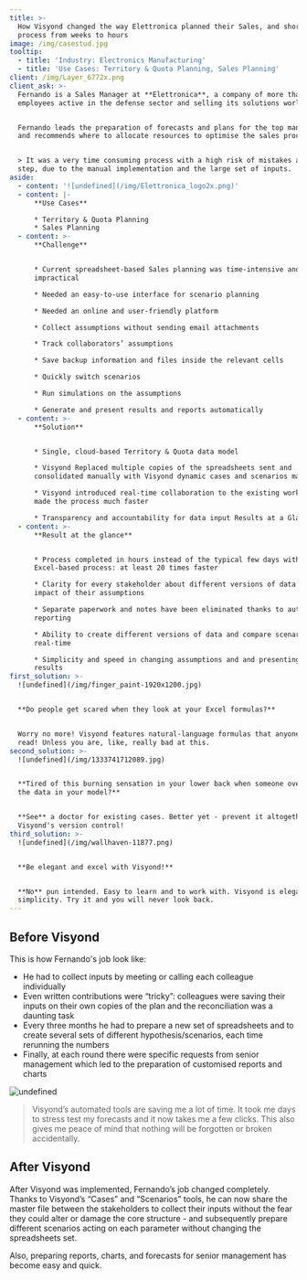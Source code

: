 ```yaml
---
title: >-
  How Visyond changed the way Elettronica planned their Sales, and shortened the
  process from weeks to hours
image: /img/casestud.jpg
tooltip:
  - title: 'Industry: Electronics Manufacturing'
  - title: 'Use Cases: Territory & Quota Planning, Sales Planning'
client: /img/Layer_6772x.png
client_ask: >-
  Fernando is a Sales Manager at **Elettronica**, a company of more than 800
  employees active in the defense sector and selling its solutions worldwide.


  Fernando leads the preparation of forecasts and plans for the top management,
  and recommends where to allocate resources to optimise the sales process.


  > It was a very time consuming process with a high risk of mistakes at each
  step, due to the manual implementation and the large set of inputs.
aside:
  - content: '![undefined](/img/Elettronica_logo2x.png)'
  - content: |-
      **Use Cases**

      * Territory & Quota Planning
      * Sales Planning
  - content: >-
      **Challenge**


      * Current spreadsheet-based Sales planning was time-intensive and
      impractical

      * Needed an easy-to-use interface for scenario planning

      * Needed an online and user-friendly platform

      * Collect assumptions without sending email attachments

      * Track collaborators’ assumptions

      * Save backup information and files inside the relevant cells

      * Quickly switch scenarios

      * Run simulations on the assumptions

      * Generate and present results and reports automatically
  - content: >-
      **Solution**


      * Single, cloud-based Territory & Quota data model

      * Visyond Replaced multiple copies of the spreadsheets sent and
      consolidated manually with Visyond dynamic cases and scenarios managed

      * Visyond introduced real-time collaboration to the existing workflow and
      made the process much faster

      * Transparency and accountability for data input Results at a Glance
  - content: >-
      **Result at the glance**


      * Process completed in hours instead of the typical few days with
      Excel-based process: at least 20 times faster

      * Clarity for every stakeholder about different versions of data and
      impact of their assumptions

      * Separate paperwork and notes have been eliminated thanks to auto
      reporting

      * Ability to create different versions of data and compare scenarios in
      real-time

      * Simplicity and speed in changing assumptions and and presenting the new
      results
first_solution: >-
  ![undefined](/img/finger_paint-1920x1200.jpg)


  **Do people get scared when they look at your Excel formulas?**


  Worry no more! Visyond features natural-language formulas that anyone can
  read! Unless you are, like, really bad at this.
second_solution: >-
  ![undefined](/img/1333741712089.jpg)


  **Tired of this burning sensation in your lower back when someone overwrites
  the data in your model?**


  **See** a doctor for existing cases. Better yet - prevent it altogether with
  Visyond's version control!
third_solution: >-
  ![undefined](/img/wallhaven-11877.png)


  **Be elegant and excel with Visyond!**


  **No** pun intended. Easy to learn and to work with. Visyond is elegant in its
  simplicity. Try it and you will never look back.
---
```

## Before Visyond

This is how Fernando's job look like:

* He had to collect inputs by meeting or calling each colleague individually
* Even written contributions were “tricky”: colleagues were saving their inputs on their own copies of the plan and the reconciliation was a daunting task
* Every three months he had to prepare a new set of spreadsheets and to create several sets of different hypothesis/scenarios, each time rerunning the numbers
* Finally, at each round there were specific requests from senior management which led to the preparation of customised reports and charts

![undefined](/img/Screen_Shot_2017-11-06_at_3.17.59_PM.png)

> Visyond’s automated tools are saving me a lot of time. It took me days to stress test my forecasts and it now takes me a few clicks. This also gives me peace of mind that nothing will be forgotten or broken accidentally.

## After Visyond

After Visyond was implemented, Fernando’s job changed completely. Thanks to Visyond’s “Cases” and “Scenarios” tools, he can now share the master file between the stakeholders to collect their inputs without the fear they could alter or damage the core structure - and subsequently prepare different scenarios acting on each parameter without changing the spreadsheets set.

Also, preparing reports, charts, and forecasts for senior management has become easy and quick.
